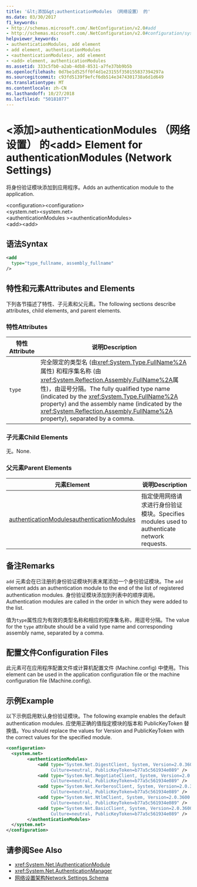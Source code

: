 ```yaml
---
title: '&lt;添加&gt;authenticationModules （网络设置） 的'
ms.date: 03/30/2017
f1_keywords:
- http://schemas.microsoft.com/.NetConfiguration/v2.0#add
- http://schemas.microsoft.com/.NetConfiguration/v2.0#configuration/system.net/authenticationModules/add
helpviewer_keywords:
- authenticationModules, add element
- add element, authenticationModules
- <authenticationModules>, add element
- <add> element, authenticationModules
ms.assetid: 333c5fb0-a2ab-4db8-8531-a7fe37bb9b5b
ms.openlocfilehash: 0d7be1d525ff0f4d1e23155f350155837394297a
ms.sourcegitcommit: c93fd5139f9efcf6db514e3474301738a6d1d649
ms.translationtype: MT
ms.contentlocale: zh-CN
ms.lasthandoff: 10/27/2018
ms.locfileid: "50181077"
---
```

# <a name="ltaddgt-element-for-authenticationmodules-network-settings"></a><span data-ttu-id="b9ed4-102">&lt;添加&gt;authenticationModules （网络设置） 的</span><span class="sxs-lookup"><span data-stu-id="b9ed4-102">&lt;add&gt; Element for authenticationModules (Network Settings)</span></span>
<span data-ttu-id="b9ed4-103">将身份验证模块添加到应用程序。</span><span class="sxs-lookup"><span data-stu-id="b9ed4-103">Adds an authentication module to the application.</span></span>  
  
 <span data-ttu-id="b9ed4-104">\<configuration></span><span class="sxs-lookup"><span data-stu-id="b9ed4-104">\<configuration></span></span>  
<span data-ttu-id="b9ed4-105">\<system.net></span><span class="sxs-lookup"><span data-stu-id="b9ed4-105">\<system.net></span></span>  
<span data-ttu-id="b9ed4-106">\<authenticationModules ></span><span class="sxs-lookup"><span data-stu-id="b9ed4-106">\<authenticationModules></span></span>  
<span data-ttu-id="b9ed4-107">\<add></span><span class="sxs-lookup"><span data-stu-id="b9ed4-107">\<add></span></span>  
  
## <a name="syntax"></a><span data-ttu-id="b9ed4-108">语法</span><span class="sxs-lookup"><span data-stu-id="b9ed4-108">Syntax</span></span>  
  
```xml  
<add
  type="type_fullname, assembly_fullname"   
/>  
```  
  
## <a name="attributes-and-elements"></a><span data-ttu-id="b9ed4-109">特性和元素</span><span class="sxs-lookup"><span data-stu-id="b9ed4-109">Attributes and Elements</span></span>  
 <span data-ttu-id="b9ed4-110">下列各节描述了特性、子元素和父元素。</span><span class="sxs-lookup"><span data-stu-id="b9ed4-110">The following sections describe attributes, child elements, and parent elements.</span></span>  
  
### <a name="attributes"></a><span data-ttu-id="b9ed4-111">特性</span><span class="sxs-lookup"><span data-stu-id="b9ed4-111">Attributes</span></span>  
  
|<span data-ttu-id="b9ed4-112">**特性**</span><span class="sxs-lookup"><span data-stu-id="b9ed4-112">**Attribute**</span></span>|<span data-ttu-id="b9ed4-113">**说明**</span><span class="sxs-lookup"><span data-stu-id="b9ed4-113">**Description**</span></span>|  
|-------------------|---------------------|  
|`type`|<span data-ttu-id="b9ed4-114">完全限定的类型名 (由<xref:System.Type.FullName%2A>属性) 和程序集名称 (由<xref:System.Reflection.Assembly.FullName%2A>属性)，由逗号分隔。</span><span class="sxs-lookup"><span data-stu-id="b9ed4-114">The fully qualified type name (indicated by the <xref:System.Type.FullName%2A> property) and the assembly name (indicated by the <xref:System.Reflection.Assembly.FullName%2A> property), separated by a comma.</span></span>|  
  
### <a name="child-elements"></a><span data-ttu-id="b9ed4-115">子元素</span><span class="sxs-lookup"><span data-stu-id="b9ed4-115">Child Elements</span></span>  
 <span data-ttu-id="b9ed4-116">无。</span><span class="sxs-lookup"><span data-stu-id="b9ed4-116">None.</span></span>  
  
### <a name="parent-elements"></a><span data-ttu-id="b9ed4-117">父元素</span><span class="sxs-lookup"><span data-stu-id="b9ed4-117">Parent Elements</span></span>  
  
|<span data-ttu-id="b9ed4-118">**元素**</span><span class="sxs-lookup"><span data-stu-id="b9ed4-118">**Element**</span></span>|<span data-ttu-id="b9ed4-119">**说明**</span><span class="sxs-lookup"><span data-stu-id="b9ed4-119">**Description**</span></span>|  
|-----------------|---------------------|  
|[<span data-ttu-id="b9ed4-120">authenticationModules</span><span class="sxs-lookup"><span data-stu-id="b9ed4-120">authenticationModules</span></span>](../../../../../docs/framework/configure-apps/file-schema/network/authenticationmodules-element-network-settings.md)|<span data-ttu-id="b9ed4-121">指定使用网络请求进行身份验证模块。</span><span class="sxs-lookup"><span data-stu-id="b9ed4-121">Specifies modules used to authenticate network requests.</span></span>|  
  
## <a name="remarks"></a><span data-ttu-id="b9ed4-122">备注</span><span class="sxs-lookup"><span data-stu-id="b9ed4-122">Remarks</span></span>  
 <span data-ttu-id="b9ed4-123">`add` 元素会在已注册的身份验证模块列表末尾添加一个身份验证模块。</span><span class="sxs-lookup"><span data-stu-id="b9ed4-123">The `add` element adds an authentication module to the end of the list of registered authentication modules.</span></span> <span data-ttu-id="b9ed4-124">身份验证模块添加到列表中的顺序调用。</span><span class="sxs-lookup"><span data-stu-id="b9ed4-124">Authentication modules are called in the order in which they were added to the list.</span></span>  
  
 <span data-ttu-id="b9ed4-125">值为`type`属性应为有效的类型名称和相应的程序集名称，用逗号分隔。</span><span class="sxs-lookup"><span data-stu-id="b9ed4-125">The value for the `type` attribute should be a valid type name and corresponding assembly name, separated by a comma.</span></span>  
  
## <a name="configuration-files"></a><span data-ttu-id="b9ed4-126">配置文件</span><span class="sxs-lookup"><span data-stu-id="b9ed4-126">Configuration Files</span></span>  
 <span data-ttu-id="b9ed4-127">此元素可在应用程序配置文件或计算机配置文件 (Machine.config) 中使用。</span><span class="sxs-lookup"><span data-stu-id="b9ed4-127">This element can be used in the application configuration file or the machine configuration file (Machine.config).</span></span>  
  
## <a name="example"></a><span data-ttu-id="b9ed4-128">示例</span><span class="sxs-lookup"><span data-stu-id="b9ed4-128">Example</span></span>  
 <span data-ttu-id="b9ed4-129">以下示例启用默认身份验证模块。</span><span class="sxs-lookup"><span data-stu-id="b9ed4-129">The following example enables the default authentication modules.</span></span> <span data-ttu-id="b9ed4-130">应使用正确的值指定模块的版本和 PublicKeyToken 替换值。</span><span class="sxs-lookup"><span data-stu-id="b9ed4-130">You should replace the values for Version and PublicKeyToken with the correct values for the specified module.</span></span>  
  
```xml  
<configuration>  
  <system.net>  
        <authenticationModules>  
            <add type="System.Net.DigestClient, System, Version=2.0.3600.0,  
                 Culture=neutral, PublicKeyToken=b77a5c561934e089" />  
            <add type="System.Net.NegotiateClient, System, Version=2.0.3600.0,  
                 Culture=neutral, PublicKeyToken=b77a5c561934e089" />  
            <add type="System.Net.KerberosClient, System, Version=2.0.3600.0,  
                 Culture=neutral, PublicKeyToken=b77a5c561934e089" />  
            <add type="System.Net.NtlmClient, System, Version=2.0.3600.0,  
                 Culture=neutral, PublicKeyToken=b77a5c561934e089" />  
            <add type="System.Net.BasicClient, System, Version=2.0.3600.0,  
                 Culture=neutral, PublicKeyToken=b77a5c561934e089" />  
        </authenticationModules>  
  </system.net>  
</configuration>  
```  
  
## <a name="see-also"></a><span data-ttu-id="b9ed4-131">请参阅</span><span class="sxs-lookup"><span data-stu-id="b9ed4-131">See Also</span></span>  
- <xref:System.Net.IAuthenticationModule>  
- <xref:System.Net.AuthenticationManager>  
- [<span data-ttu-id="b9ed4-132">网络设置架构</span><span class="sxs-lookup"><span data-stu-id="b9ed4-132">Network Settings Schema</span></span>](../../../../../docs/framework/configure-apps/file-schema/network/index.md)
